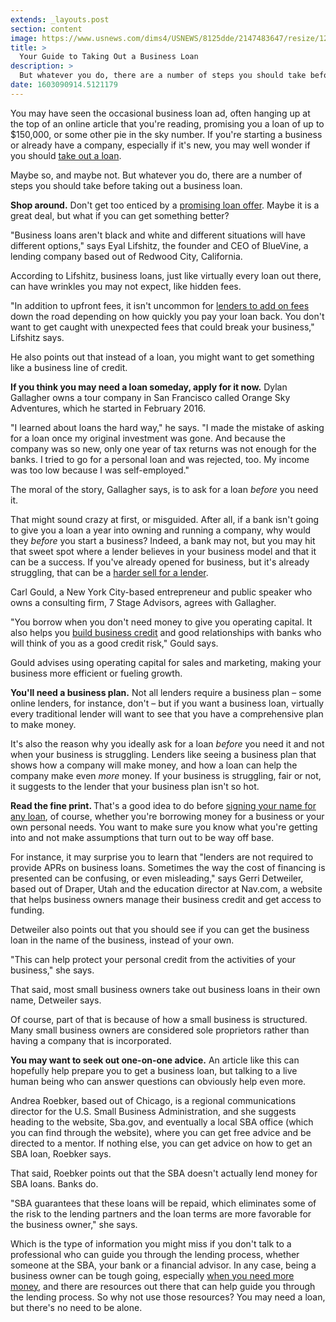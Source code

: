```yaml
--- 
extends: _layouts.post 
section: content 
image: https://www.usnews.com/dims4/USNEWS/8125dde/2147483647/resize/1200x%3E/quality/85/?url=http%3A%2F%2Fmedia.beam.usnews.com%2F9b%2F34%2Fcb92fb5741188ec3c15b0b69c460%2F160928-loans-stock.jpg 
title: > 
  Your Guide to Taking Out a Business Loan 
description: > 
  But whatever you do, there are a number of steps you should take before taking out a business loan.According to Lifshitz, business loans, just like virtually every loan out there, can have wrinkles you may not expect, like hidden fees.If your business is struggling, fair or not, it suggests to the lender that your business plan isn't so hot.Detweiler also points out that you should see if you can get the business loan in the name of the business, instead of your own.That said, most small business owners take out business loans in their own name, Detweiler says. 
date: 1603090914.5121179 
--- 
```

<div><p>You may have seen the occasional business loan ad, often hanging up at the top of an online article that you're reading, promising you a loan of up to $150,000, or some other pie in the sky number. If you're starting a business or already have a company, especially if it's new, you may well wonder if you should <a href="https://money.usnews.com/money/personal-finance/debt/articles/2017-06-13/what-you-need-to-know-about-bridge-loans">take out a loan</a>.</p><p>Maybe so, and maybe not. But whatever you do, there are a number of steps you should take before taking out a business loan.</p><p><b>Shop around.</b> Don't get too enticed by a <a href="https://creditcards.usnews.com/be-wary-of-credit-card-offer-perks">promising loan offer</a>. Maybe it is a great deal, but what if you can get something better?</p><p>"Business loans aren't black and white and different situations will have different options," says Eyal Lifshitz, the founder and CEO of BlueVine, a lending company based out of Redwood City, California.</p><p>According to Lifshitz, business loans, just like virtually every loan out there, can have wrinkles you may not expect, like hidden fees.</p><p>"In addition to upfront fees, it isn't uncommon for <a href="https://money.usnews.com/money/personal-finance/debt/articles/2017-05-26/7-times-it-makes-sense-to-refinance-a-loan">lenders to add on fees</a> down the road depending on how quickly you pay your loan back. You don't want to get caught with unexpected fees that could break your business," Lifshitz says.</p><p>He also points out that instead of a loan, you might want to get something like a business line of credit.</p><p class="myFinance-widget"></p><p><b>If you think you may need a loan someday, apply for it now.</b> Dylan Gallagher owns a tour company in San Francisco called Orange Sky Adventures, which he started in February 2016.</p><p>"I learned about loans the hard way," he says. "I made the mistake of asking for a loan once my original investment was gone. And because the company was so new, only one year of tax returns was not enough for the banks. I tried to go for a personal loan and was rejected, too. My income was too low because I was self-employed."</p><p>The moral of the story, Gallagher says, is to ask for a loan <i>before</i> you need it. </p><p>That might sound crazy at first, or misguided. After all, if a bank isn't going to give you a loan a year into owning and running a company, why would they <i>before</i> you start a business? Indeed, a bank may not, but you may hit that sweet spot where a lender believes in your business model and that it can be a success. If you've already opened for business, but it's already struggling, that can be a <a href="https://money.usnews.com/money/personal-finance/debt/articles/2017-06-01/is-there-really-such-a-thing-as-good-debt">harder sell for a lender</a>.</p><p>Carl Gould, a New York City-based entrepreneur and public speaker who owns a consulting firm, 7 Stage Advisors, agrees with Gallagher.</p><p>"You borrow when you don't need money to give you operating capital. It also helps you <a href="https://loans.usnews.com/complete-list-of-sba-loan-requirements" target="_blank">build business credit</a> and good relationships with banks who will think of you as a good credit risk," Gould says.</p><p>Gould advises using operating capital for sales and marketing, making your business more efficient or fueling growth.</p><p><b>You'll need a business plan.</b> Not all lenders require a business plan &#8211; some online lenders, for instance, don't &#8211; but if you want a business loan, virtually every traditional lender will want to see that you have a comprehensive plan to make money.</p><p>It's also the reason why you ideally ask for a loan <i>before</i> you need it and not when your business is struggling. Lenders like seeing a business plan that shows how a company will make money, and how a loan can help the company make even <i>more</i> money. If your business is struggling, fair or not, it suggests to the lender that your business plan isn't so hot.</p><p><b>Read the fine print. </b>That's a good idea to do before <a href="https://money.usnews.com/money/personal-finance/debt/articles/2017-05-19/7-things-to-know-before-co-signing-a-student-loan">signing your name for any loan</a>, of course, whether you're borrowing money for a business or your own personal needs. You want to make sure you know what you're getting into and not make assumptions that turn out to be way off base.</p><p>For instance, it may surprise you to learn that "lenders are not required to provide APRs on business loans. Sometimes the way the cost of financing is presented can be confusing, or even misleading," says Gerri Detweiler, based out of Draper, Utah and the education director at Nav.com, a website that helps business owners manage their business credit and get access to funding.</p><p>Detweiler also points out that you should see if you can get the business loan in the name of the business, instead of your own.</p><p>"This can help protect your personal credit from the activities of your business," she says.</p><p>That said, most small business owners take out business loans in their own name, Detweiler says.</p><p>Of course, part of that is because of how a small business is structured. Many small business owners are considered sole proprietors rather than having a company that is incorporated.</p><p><b>You may want to seek out one-on-one advice.</b> An article like this can hopefully help prepare you to get a business loan, but talking to a live human being who can answer questions can obviously help even more.</p><p>Andrea Roebker, based out of Chicago, is a regional communications director for the U.S. Small Business Administration, and she suggests heading to the website, Sba.gov, and eventually a local SBA office (which you can find through the website), where you can get free advice and be directed to a mentor. If nothing else, you can get advice on how to get an SBA loan, Roebker says.</p><p>That said, Roebker points out that the SBA doesn't actually lend money for SBA loans. Banks do.</p><p>"SBA guarantees that these loans will be repaid, which eliminates some of the risk to the lending partners and the loan terms are more favorable for the business owner," she says.</p><p>Which is the type of information you might miss if you don't talk to a professional who can guide you through the lending process, whether someone at the SBA, your bank or a financial advisor. In any case, being a business owner can be tough going, especially <a href="https://money.usnews.com/money/personal-finance/debt/articles/2017-08-11/why-you-should-avoid-cash-advances-on-credit-cards">when you need more money</a>, and there are resources out there that can help guide you through the lending process. So why not use those resources? You may need a loan, but there's no need to be alone.</p><p class="ArticleBodyRawList__ListContainer-sc-18hlulv-0 frHlKl">&#13;
</p><p class="myFinance-widget"></p></div>